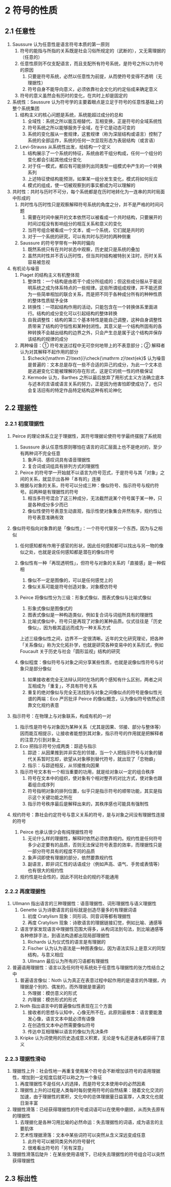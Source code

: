 # 2 符号的性质

## 2.1 任意性
1. $\text{Saussure}$ 认为任意性是语言符号本质的第一原则
    1. 符号的能指与所指的关系既是社会习俗所规定的（武断的），又无需理据的（任意的）
    2. 任意性原则不仅支配语言，而且支配所有符号系统，是符号之所以为符号的原因
        1. 只要是符号系统，必然以任意性为前提，从而使符号变得不透明（无理据性）
        2. 符号自身不能导向意义，必须依靠社会文化的约定俗成来确定意义
    3. 符号的意义虽然会有历时的变化，在共时上却是固定的
2. 系统性：$\text{Saussure}$ 认为符号学的主要着眼点是立足于符号的任意性基础上的整个系统集团
    1. 结构主义的核心问题是系统，系统能超过成分的总和
        1. 全域性：系统之所以能互相替代、互相变换，正是符号的全域系统性
        2. 符号系统之所以能够服务于全域，在于它是动态可变的
        3. 系统的变化服从一套规律，这套规律（称为深层结构或语言）控制了系统的全部运作，系统的任何一次显现形态为表层结构（或言语）
    2. $\text{Levi-Strauss}$ 从系统性出发，给结构一个定义
        1. 结构展示了一个系统的特征，系统由若干组分构成，任何一个组分的变化都会引起其他成分变化
        2. 对于任一模式，都应有可能排列出同类型一组模式中产生的一个转换系列
        3. 上述特征使结构能预测，如果某一组分发生变化，模式将如何反应
        4. 模式的组成，使一切被观察到的事实都成为可以理解的
3. 共时性：共时与历时不可分，每个系统都是在历时地转化为一连串的共时局面中形成的
    1. 共时性与历时性只是观察解释符号系统的角度之分，并不是严格的时间问题
        1. 需要在时间中展开的文本依然可以被看成一个共时结构，只要展开的时间过程没有影响组分的相互关系和意义的变化
        2. 当符号组合被看成一个文本，或一个系统，它们就是共时的
        3. 对于一个系统的研究，可以有共时与历时的两种侧重
    2. $\text{Saussure}$ 的符号学带有一种共时偏向
        1. 既然系统只有在共时状态中观察，历史就只是系统的叠加
        2. 虽然共时性并不否认历时性，但当共时结构被特别关注时，历时关系容易被忽视
4. 有机论与噪音
    1. $\text{Piaget}$ 的结构主义有机整体观
        1. 整体性：一个结构是由若干个成分所组成的；但这些成分服从于能说明系统之成为体系特点的一些规律。这些所谓组成规律，并不能还原为一些简单相加的联合关系，而是把不同于各种成分所有的种种性质的整体性质赋予全体
        2. 转换性：一项起结构作用的活动，只能包含在一个转换体系里面进行。结构的成分变化可以引起结构的整体转换
        3. 自我调整性：结构的第三个基本特性是能自己调整，这种自身调整性质带来了结构的守恒性和某种封闭性。其意义是一个结构所固有的各种转换不会越出结构的边界之外，只会产生总是属于这个结构并保存该结构的规律的成分
    2. 两种噪音：① 符号发送过程中无可奈何地带上的不表意部分；② 解释者认为对其解释不起作用的部分
        1. $\check{\mathrm Z}\text{i}\check{\mathrm z}\text{ek}$ 认为噪音是普遍的：文本总是存在一些不合适的异己的成分，为此一个文本总是逃避变化它能被理解的存在形式，这是它的统一性的终极保证
        2. $\text{Kermode}$ 认为，$\text{Barthes}$ 之所以最后放弃了用形式主义方法确立底本与述本的言语或语言关系的努力，正是因为他害怕即使成功了，也只会复活旧有的特定作品特定结构这种有机论神化

## 2.2 理据性
### 2.2.1 初度理据性
1. $\text{Peirce}$ 的理论体系立足于理据性，其符号理据论使符号学最终摆脱了系统观
    1. $\text{Saussure}$ 承认任意性原则哪怕在语言的词汇层面上也不是绝对的，至少有两种词不完全任意
        1. 象声词、感叹词具有语音理据性
        2. 复合词或词组具有排列方式的理据性
    2. $\text{Peirce}$ 的符号学一开始就不以语言为符号范式，于是符号与其「对象」之间的关系，就显示出各种「本有的」连接
    3. 根据与对象的关系，符号可以分成三种：像似符号、指示符号与规约符号。前两种是有理据性的符号
        1. 相当多符号混合了这三种成分，无法截然说某个符号属于某一种，只是各种成分多少而已
        2. 像似性使符号表意生动直观，指示性使对象集合井然有序，规约性让符号表意准确有效
2. 像似符号指向对象靠的是「像似性」：一个符号代替另一个东西，因为与之相似
    1. 任何感知都有作用于感官的形状，因此任何感知都可以找出与另一物的像似之处，也就是说任何感知都是潜在的像似符号
    2. 像似性有一种「再现透明性」，但符号与对象的关系的「直接感」是一种假相
        1. 像似不一定是图像的，可以是任何感觉上的
        2. 像似关系可能是符号创造对象，对象模仿符号
    3. $\text{Peirce}$ 将像似性分为三级：形象式像似、图表式像似与比喻式像似
        1. 形象式像似是图像式的
        2. 图表式像似是一种构造类似，例如复合词与词组所具有的理据性
        3. 比喻式像似中，符号只是再现了对象的某种品质。仪式往往是「历史像似」，因为极其遥远而成为一种关系方式

        上述三级像似性之间，边界不一定很清晰。近年的文化研究理论，把各种「关系像似」称为文化拓扑学，也就是研究各种变易中的关系形式，例如 $\text{Foucault}$ 关于历史与社会「圆形监视」结构的研究

    4. 像似程度：像似符号与对象之间分享某些性质，也就是说像似性符号与对象只是部分像似
        1. 如果接收者完全无法辩认同时在场的两个感知有什么区别，两者之间互相成为「重复」，不具有符号关系
        2. 重复的绝对像似与完全无法找到与对象之间像似点的符号是像似性光谱的两端：$\text{Eco}$ 严厉批评 $\text{Peirce}$ 的像似概念，认为像似符号依然必须靠文化规约表意

3. 指示符号：在物理上与对象联系，构成有机的一对
    1. 指示性是符号与对象因为某种关系（尤其是因果、邻接、部分与整体等）因而能互相提示，让接收者能想到其对象，指示符号的作用就是把解释者的注意力引到对象上
    2. $\text{Eco}$ 把指示符号分成两类：踪迹与指示
        1. 踪迹：从因果推到并非实在的邻接，当一个人把指示符号与对象的替代关系暂时忘却，欲望从对象移到替代符号，就出现了「恋物癖」
        2. 指示：与踪迹相反，从邻接推向因果
    3. 指示符号文本有一个相当重要的功用，就是给对象以一定的组合秩序
        1. 符号在文本中的组织，使对象有个相对整齐的对比方式，使对象也跟着组合成序列
        2. 符号指明对象的排列位置，似乎只是指示符号的顺带功能，其实是指示这个关键功能之所在
        3. 指示符号秩序最后是解释出来的，其秩序感也可能具有强制性
4. 规约符号：靠社会约定符号与意义关系的符号，是与对象之间没有理据性连接的符号
    1. $\text{Peirce}$ 也承认很少会有纯理据性符号
        1. 无论什么样的理据性，解释时依然必须依靠规约。规约性是任何符号多少必定要有的品质，否则无法保证符号表意的效率，而理据性只是一部分符号具有的程度不同的品质
        2. 象声词即使有理据的部分，依然要靠规约性
        3. 副语言，即非词汇性的话语成分（例如声高、语气、手势或表情等）也有很大的规约性
    2. 规约性是社会性的，因此不同社会的规约不能通用

### 2.2.2 再度理据性
1. $\text{Ullmann}$ 指出语言的三种理据性：语音理据性、词形理据性与语义理据性
    1. $\text{Genette}$ 认为诗歌语言的目标就是创造尽量多的有理据词语
        1. 初度 $\text{Cratylism}$ 现象：同形词、同音词等都有理据性
        2. 再度 $\text{Cratylism}$ 现象：诗歌语言的理据链接幻觉，例如比喻、通感等
    2. 语言学家发现语言中理据性范围大得多，从构词法到句法，到比喻通感等各种修辞手法，到语法构造都出现局部理据性
        1. $\text{Richards}$ 认为仪式性的语言是有理据的
        2. $\text{Fischer}$ 认为认为语法是一种图表像似，因为语法实际上是意义的同型结构，与意义相应
        3. $\text{Ullmann}$ 最后认为所有的习语都有理据性
2. 普遍语用理据性：语言以及任何符号系统处于任意性与理据性的张力性结合之中
    1. 普遍语言像似：$\text{Noth}$ 认为真正在表意过程中起作用的是语言的外理据，内理据是个别的、偶发的，而外理据是普遍的
        1. 外理据：模仿意义的形式
        2. 内理据：模仿形式的形式
    2. $\text{Noth}$ 指出语言中的普遍像似性表现在三个方面
        1. 接收者的思想与认知中，心像无所不在。此原则最根本：语言要能激发心像，语言文本中就必须有语像
        2. 在创造性文本中必然需要像似符号
        3. 传达中互相理解以语言的像似为先决条件
    3. $\text{Kripke}$ 认为词使用的历史造成意义积累，无论是专名还是通名都获得了意义

### 2.2.3 理据性滑动
1. 理据性上升：社会性地一再重复使用某个符号会不断增加该符号的语用理据性，增加到一定程度后就可以称之为一个象征
    1. 再度理据性不是任何人的选择，而是符号文本使用中的必然因素
    2. 理据性上升的过程是人类每时每刻使用符号的自然结果：随着文化交流的加速，由于理据性的累积，文化中的总体理据量日益富厚，人类文化也就日渐丰富
2. 理据性滑落：已经获得理据性的符号或词语可以在使用中磨损，从而失去原有的理据性
    1. 去理据化是各种习用比喻的必然命运：失去理据性的词语，成为语言的主要肌体
    2. 艺术性理据滑落：文本中某些词符可以突然从含义深远变成任意
        1. 此符号可以被同类另外的符号替代
        2. 很难看出符号的「另有深意」
3. 理据性滑落后陡升：在某些使用语境下，已经失去理据性的符号组合可以突然获得理据性

## 2.3 标出性
